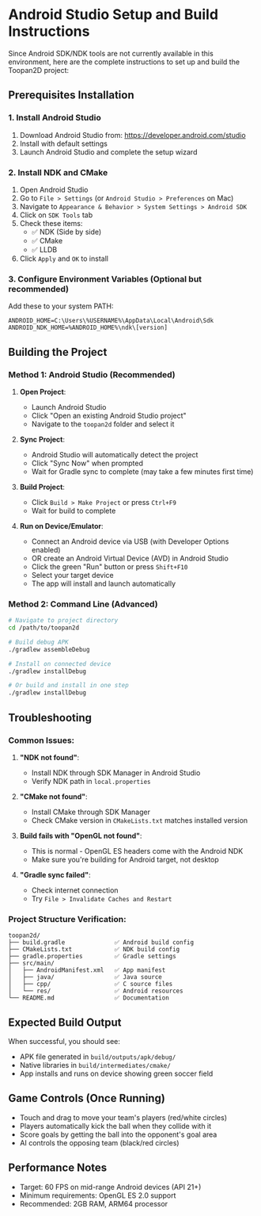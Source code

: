 # Android Studio Setup and Build Instructions

Since Android SDK/NDK tools are not currently available in this environment, here are the complete instructions to set up and build the Toopan2D project:

## Prerequisites Installation

### 1. Install Android Studio
1. Download Android Studio from: https://developer.android.com/studio
2. Install with default settings
3. Launch Android Studio and complete the setup wizard

### 2. Install NDK and CMake
1. Open Android Studio
2. Go to `File > Settings` (or `Android Studio > Preferences` on Mac)
3. Navigate to `Appearance & Behavior > System Settings > Android SDK`
4. Click on `SDK Tools` tab
5. Check these items:
   - ✅ NDK (Side by side)
   - ✅ CMake
   - ✅ LLDB
6. Click `Apply` and `OK` to install

### 3. Configure Environment Variables (Optional but recommended)
Add these to your system PATH:
```
ANDROID_HOME=C:\Users\%USERNAME%\AppData\Local\Android\Sdk
ANDROID_NDK_HOME=%ANDROID_HOME%\ndk\[version]
```

## Building the Project

### Method 1: Android Studio (Recommended)
1. **Open Project**:
   - Launch Android Studio
   - Click "Open an existing Android Studio project"
   - Navigate to the `toopan2d` folder and select it

2. **Sync Project**:
   - Android Studio will automatically detect the project
   - Click "Sync Now" when prompted
   - Wait for Gradle sync to complete (may take a few minutes first time)

3. **Build Project**:
   - Click `Build > Make Project` or press `Ctrl+F9`
   - Wait for build to complete

4. **Run on Device/Emulator**:
   - Connect an Android device via USB (with Developer Options enabled)
   - OR create an Android Virtual Device (AVD) in Android Studio
   - Click the green "Run" button or press `Shift+F10`
   - Select your target device
   - The app will install and launch automatically

### Method 2: Command Line (Advanced)
```bash
# Navigate to project directory
cd /path/to/toopan2d

# Build debug APK
./gradlew assembleDebug

# Install on connected device
./gradlew installDebug

# Or build and install in one step
./gradlew installDebug
```

## Troubleshooting

### Common Issues:

1. **"NDK not found"**:
   - Install NDK through SDK Manager in Android Studio
   - Verify NDK path in `local.properties`

2. **"CMake not found"**:
   - Install CMake through SDK Manager
   - Check CMake version in `CMakeLists.txt` matches installed version

3. **Build fails with "OpenGL not found"**:
   - This is normal - OpenGL ES headers come with the Android NDK
   - Make sure you're building for Android target, not desktop

4. **"Gradle sync failed"**:
   - Check internet connection
   - Try `File > Invalidate Caches and Restart`

### Project Structure Verification:
```
toopan2d/
├── build.gradle              ✅ Android build config
├── CMakeLists.txt            ✅ NDK build config
├── gradle.properties         ✅ Gradle settings
├── src/main/
│   ├── AndroidManifest.xml   ✅ App manifest
│   ├── java/                 ✅ Java source
│   ├── cpp/                  ✅ C source files
│   └── res/                  ✅ Android resources
└── README.md                 ✅ Documentation
```

## Expected Build Output

When successful, you should see:
- APK file generated in `build/outputs/apk/debug/`
- Native libraries in `build/intermediates/cmake/`
- App installs and runs on device showing green soccer field

## Game Controls (Once Running)
- Touch and drag to move your team's players (red/white circles)
- Players automatically kick the ball when they collide with it
- Score goals by getting the ball into the opponent's goal area
- AI controls the opposing team (black/red circles)

## Performance Notes
- Target: 60 FPS on mid-range Android devices (API 21+)
- Minimum requirements: OpenGL ES 2.0 support
- Recommended: 2GB RAM, ARM64 processor